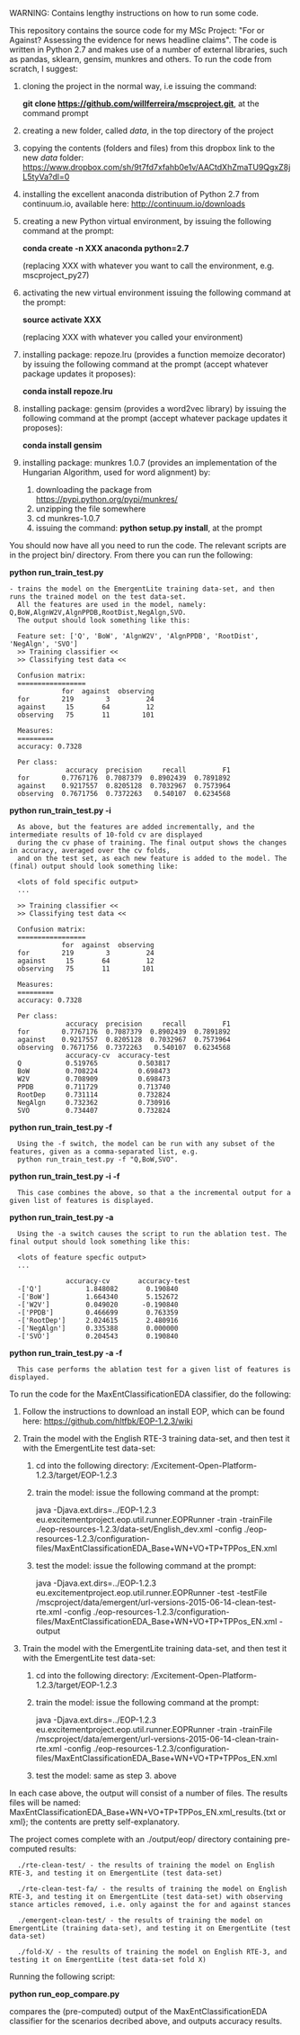 WARNING: Contains lengthy instructions on how to run some code.

This repository contains the source code for my MSc Project: "For or Against? Assessing the evidence for news headline claims". The code is written in Python 2.7 and makes use of a number of external libraries, such as pandas, sklearn, gensim, munkres and others. To run the code from scratch, I suggest:

1. cloning the project in the normal way, i.e issuing the command: 
      
      **git clone https://github.com/willferreira/mscproject.git**, at the command prompt

2. creating a new folder, called *data*,  in the top directory of the project
3. copying the contents (folders and files) from this dropbox link to the new *data* folder: https://www.dropbox.com/sh/9t7fd7xfahb0e1v/AACtdXhZmaTU9QgxZ8jL5tyVa?dl=0
4. installing the excellent anaconda distribution of Python 2.7 from continuum.io, available here: http://continuum.io/downloads 
5. creating a new Python virtual environment, by issuing the following command at the prompt:

      **conda create -n XXX anaconda python=2.7** 
   
   (replacing XXX with whatever you want to call the environment, e.g. mscproject_py27)
6. activating the new virtual environment issuing the following command at the prompt:

      **source activate XXX** 
      
   (replacing XXX with whatever you called your environment)
7. installing package: repoze.lru (provides a function memoize decorator) by issuing the following command at the 
   prompt (accept whatever package updates it proposes):

      **conda install repoze.lru**
      
8. installing package: gensim (provides a word2vec library) by issuing the following command at the prompt 
   (accept whatever package updates it proposes):

      **conda install gensim**
      
9. installing package: munkres 1.0.7 (provides an implementation of the Hungarian Algorithm, used for word alignment) by:
    1. downloading the package from https://pypi.python.org/pypi/munkres/
    2. unzipping the file somewhere
    3. cd munkres-1.0.7
    4. issuing the command: **python setup.py install**, at the prompt

You should now have all you need to run the code. The relevant scripts are in the project bin/ directory. From there you can run the following:

**python run_train_test.py**

    - trains the model on the EmergentLite training data-set, and then runs the trained model on the test data-set. 
      All the features are used in the model, namely: Q,BoW,AlgnW2V,AlgnPPDB,RootDist,NegAlgn,SVO. 
      The output should look something like this:
      
      Feature set: ['Q', 'BoW', 'AlgnW2V', 'AlgnPPDB', 'RootDist', 'NegAlgn', 'SVO']
      >> Training classifier <<
      >> Classifying test data <<
      
      Confusion matrix:
      =================
                 for  against  observing
      for        219        3         24
      against     15       64         12
      observing   75       11        101
      
      Measures:
      =========
      accuracy: 0.7328
      
      Per class:
                  accuracy  precision     recall         F1
      for        0.7767176  0.7087379  0.8902439  0.7891892
      against    0.9217557  0.8205128  0.7032967  0.7573964
      observing  0.7671756  0.7372263   0.540107  0.6234568
      
**python run_train_test.py -i**

      As above, but the features are added incrementally, and the intermediate results of 10-fold cv are displayed 
      during the cv phase of training. The final output shows the changes in accuracy, averaged over the cv folds, 
      and on the test set, as each new feature is added to the model. The (final) output should look something like:
      
      <lots of fold specific output>
      ...
      
      >> Training classifier <<
      >> Classifying test data <<
      
      Confusion matrix:
      =================
                 for  against  observing
      for        219        3         24
      against     15       64         12
      observing   75       11        101
      
      Measures:
      =========
      accuracy: 0.7328
      
      Per class:
                  accuracy  precision     recall         F1
      for        0.7767176  0.7087379  0.8902439  0.7891892
      against    0.9217557  0.8205128  0.7032967  0.7573964
      observing  0.7671756  0.7372263   0.540107  0.6234568
                  accuracy-cv  accuracy-test
      Q           0.519765          0.503817
      BoW         0.708224          0.698473
      W2V         0.708909          0.698473
      PPDB        0.711729          0.713740
      RootDep     0.731114          0.732824
      NegAlgn     0.732362          0.730916
      SVO         0.734407          0.732824
      
**python run_train_test.py -f <command-separated list of features>**

      Using the -f switch, the model can be run with any subset of the features, given as a comma-separated list, e.g.
      python run_train_test.py -f "Q,BoW,SVO".
      
**python run_train_test.py -i -f <command-separated list of features>**

      This case combines the above, so that a the incremental output for a given list of features is displayed.
      
**python run_train_test.py -a**

      Using the -a switch causes the script to run the ablation test. The final output should look something like this:
      
      <lots of feature specfic output>
      ...
      
                  accuracy-cv       accuracy-test
      -['Q']           1.848082       0.190840
      -['BoW']         1.664340       5.152672
      -['W2V']         0.049020      -0.190840
      -['PPDB']        0.466699       0.763359
      -['RootDep']     2.024615       2.480916
      -['NegAlgn']     0.335388       0.000000
      -['SVO']         0.204543       0.190840
      
**python run_train_test.py -a -f <command-separated list of features>**

      This case performs the ablation test for a given list of features is displayed.

To run the code for the MaxEntClassificationEDA classifier, do the following:

1. Follow the instructions to download an install EOP, which can be found here: https://github.com/hltfbk/EOP-1.2.3/wiki
2. Train the model with the English RTE-3 training data-set, and then test it with the EmergentLite test data-set: 

      1. cd into the following directory: <where you installed EOP>/Excitement-Open-Platform-1.2.3/target/EOP-1.2.3
      2. train the model: issue the following command at the prompt:
      
            java -Djava.ext.dirs=../EOP-1.2.3 eu.excitementproject.eop.util.runner.EOPRunner -train -trainFile ./eop-resources-1.2.3/data-set/English_dev.xml -config ./eop-resources-1.2.3/configuration-files/MaxEntClassificationEDA_Base+WN+VO+TP+TPPos_EN.xml
            
      3. test the model: issue the following command at the prompt:
      
            java -Djava.ext.dirs=../EOP-1.2.3 eu.excitementproject.eop.util.runner.EOPRunner -test -testFile <path to where mscproject was cloned>/mscproject/data/emergent/url-versions-2015-06-14-clean-test-rte.xml -config ./eop-resources-1.2.3/configuration-files/MaxEntClassificationEDA_Base+WN+VO+TP+TPPos_EN.xml -output <where you want the output to go>
            
3. Train the model with the EmergentLite training data-set, and then test it with the EmergentLite test data-set:

      1. cd into the following directory: <where you installed EOP>/Excitement-Open-Platform-1.2.3/target/EOP-1.2.3
      2. train the model: issue the following command at the prompt:
      
            java -Djava.ext.dirs=../EOP-1.2.3 eu.excitementproject.eop.util.runner.EOPRunner -train -trainFile <path to where mscproject was cloned>/mscproject/data/emergent/url-versions-2015-06-14-clean-train-rte.xml -config ./eop-resources-1.2.3/configuration-files/MaxEntClassificationEDA_Base+WN+VO+TP+TPPos_EN.xml
            
      3. test the model: same as step 3. above
      
In each case above, the output will consist of a number of files. The results files will be named: MaxEntClassificationEDA_Base+WN+VO+TP+TPPos_EN.xml_results.{txt or xml}; the contents are pretty self-explanatory.

The project comes complete with an ./output/eop/ directory containing pre-computed results:

      ./rte-clean-test/ - the results of training the model on English RTE-3, and testing it on EmergentLite (test data-set)
      
      ./rte-clean-test-fa/ - the results of training the model on English RTE-3, and testing it on EmergentLite (test data-set) with observing stance articles removed, i.e. only against the for and against stances
      
      ./emergent-clean-test/ - the results of training the model on EmergentLite (training data-set), and testing it on EmergentLite (test data-set)
      
      ./fold-X/ - the results of training the model on English RTE-3, and testing it on EmergentLite (test data-set fold X)
      
Running the following script:

**python run_eop_compare.py**

compares the (pre-computed) output of the MaxEntClassificationEDA classifier for the scenarios decribed above, and outputs accuracy results.

      






